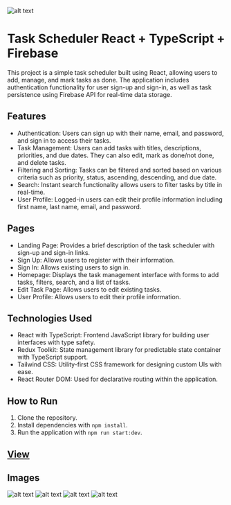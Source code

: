 ![alt text](https://res.cloudinary.com/driq6cudi/image/upload/v1711391888/iz10emezzqthpahkzsrk.png)
# Task Scheduler React + TypeScript + Firebase

This project is a simple task scheduler built using React, allowing users to add, manage, and mark tasks as done. The application includes authentication functionality for user sign-up and sign-in, as well as task persistence using Firebase API for real-time data storage.

## Features
- Authentication: Users can sign up with their name, email, and password, and sign in to access their tasks.
- Task Management: Users can add tasks with titles, descriptions, priorities, and due dates. They can also edit, mark as done/not done, and delete tasks.
- Filtering and Sorting: Tasks can be filtered and sorted based on various criteria such as priority, status, ascending, descending, and due date.
- Search: Instant search functionality allows users to filter tasks by title in real-time.
- User Profile: Logged-in users can edit their profile information including first name, last name, email, and password.

## Pages
- Landing Page: Provides a brief description of the task scheduler with sign-up and sign-in links.
- Sign Up: Allows users to register with their information.
- Sign In: Allows existing users to sign in.
- Homepage: Displays the task management interface with forms to add tasks, filters, search, and a list of tasks.
- Edit Task Page: Allows users to edit existing tasks.
- User Profile: Allows users to edit their profile information.

## Technologies Used
- React with TypeScript: Frontend JavaScript library for building user interfaces with type safety.
- Redux Toolkit: State management library for predictable state container with TypeScript support.
- Tailwind CSS: Utility-first CSS framework for designing custom UIs with ease.
- React Router DOM: Used for declarative routing within the application.

## How to Run
1. Clone the repository.
2. Install dependencies with ```npm install```.
4. Run the application with ```npm run start:dev```.

## [View](https://react-firebase-task-scheduler.vercel.app/)

## Images

![alt text](https://res.cloudinary.com/driq6cudi/image/upload/v1711391888/iz10emezzqthpahkzsrk.png)
![alt text](https://res.cloudinary.com/driq6cudi/image/upload/v1711391884/xv4xqgbtkiwccfkf3gtr.png)
![alt text](https://res.cloudinary.com/driq6cudi/image/upload/v1711391885/bz2eqlslp9c9bttzzzzv.png)
![alt text](https://res.cloudinary.com/driq6cudi/image/upload/v1711391885/fk4ss3ihcctdgx8zbbqa.png)
